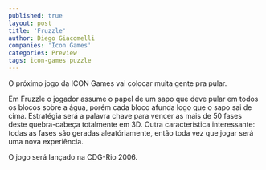 ```yaml
---
published: true
layout: post
title: 'Fruzzle'
author: Diego Giacomelli
companies: 'Icon Games'
categories: Preview
tags: icon-games puzzle
---
```

O próximo jogo da ICON Games vai colocar muita gente pra pular. 

Em Fruzzle o jogador assume o papel de um sapo que deve pular em todos os blocos sobre a água, porém cada bloco afunda logo que o sapo sai de cima. Estratégia será a palavra chave para vencer as mais de 50 fases deste quebra-cabeça totalmente em 3D. Outra característica interessante: todas as fases são geradas aleatóriamente, então toda vez que jogar será uma nova experiência.

O jogo será lançado na CDG-Rio 2006.

